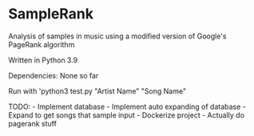 # SampleRank
Analysis of samples in music using a modified version of Google's PageRank algorithm

Written in Python 3.9

Dependencies: None so far

Run with 'python3 test.py "Artist Name" "Song Name"

TODO:
    - Implement database
    - Implement auto expanding of database
    - Expand to get songs that sample input
    - Dockerize project
    - Actually do pagerank stuff
